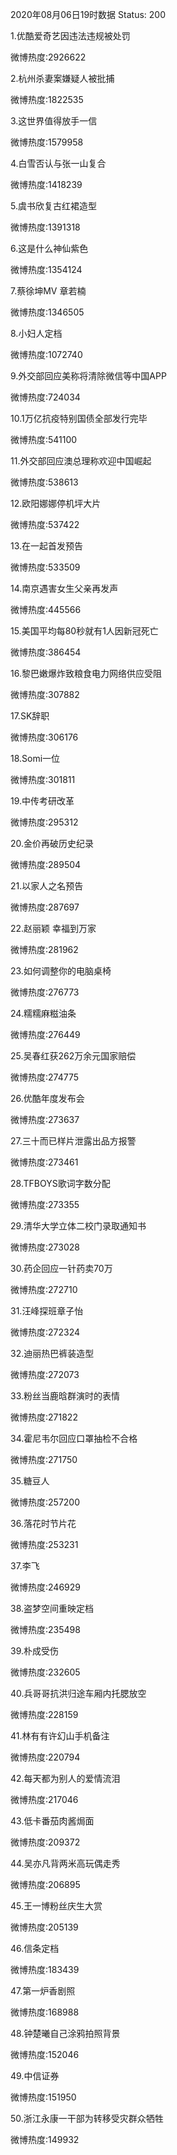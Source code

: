 2020年08月06日19时数据
Status: 200

1.优酷爱奇艺因违法违规被处罚

微博热度:2926622

2.杭州杀妻案嫌疑人被批捕

微博热度:1822535

3.这世界值得放手一信

微博热度:1579958

4.白雪否认与张一山复合

微博热度:1418239

5.虞书欣复古红裙造型

微博热度:1391318

6.这是什么神仙紫色

微博热度:1354124

7.蔡徐坤MV 章若楠

微博热度:1346505

8.小妇人定档

微博热度:1072740

9.外交部回应美称将清除微信等中国APP

微博热度:724034

10.1万亿抗疫特别国债全部发行完毕

微博热度:541100

11.外交部回应澳总理称欢迎中国崛起

微博热度:538613

12.欧阳娜娜停机坪大片

微博热度:537422

13.在一起首发预告

微博热度:533509

14.南京遇害女生父亲再发声

微博热度:445566

15.美国平均每80秒就有1人因新冠死亡

微博热度:386454

16.黎巴嫩爆炸致粮食电力网络供应受阻

微博热度:307882

17.SK辞职

微博热度:306176

18.Somi一位

微博热度:301811

19.中传考研改革

微博热度:295312

20.金价再破历史纪录

微博热度:289504

21.以家人之名预告

微博热度:287697

22.赵丽颖 幸福到万家

微博热度:281962

23.如何调整你的电脑桌椅

微博热度:276773

24.糯糯麻糍油条

微博热度:276449

25.吴春红获262万余元国家赔偿

微博热度:274775

26.优酷年度发布会

微博热度:273637

27.三十而已样片泄露出品方报警

微博热度:273461

28.TFBOYS歌词字数分配

微博热度:273355

29.清华大学立体二校门录取通知书

微博热度:273028

30.药企回应一针药卖70万

微博热度:272710

31.汪峰探班章子怡

微博热度:272324

32.迪丽热巴裤装造型

微博热度:272073

33.粉丝当鹿晗群演时的表情

微博热度:271822

34.霍尼韦尔回应口罩抽检不合格

微博热度:271750

35.糖豆人

微博热度:257200

36.落花时节片花

微博热度:253231

37.李飞

微博热度:246929

38.盗梦空间重映定档

微博热度:235498

39.朴成受伤

微博热度:232605

40.兵哥哥抗洪归途车厢内托腮放空

微博热度:228159

41.林有有许幻山手机备注

微博热度:220794

42.每天都为别人的爱情流泪

微博热度:217046

43.低卡番茄肉酱焗面

微博热度:209372

44.吴亦凡背两米高玩偶走秀

微博热度:206895

45.王一博粉丝庆生大赏

微博热度:205139

46.信条定档

微博热度:183439

47.第一炉香剧照

微博热度:168988

48.钟楚曦自己涂鸦拍照背景

微博热度:152046

49.中信证券

微博热度:151950

50.浙江永康一干部为转移受灾群众牺牲

微博热度:149932

